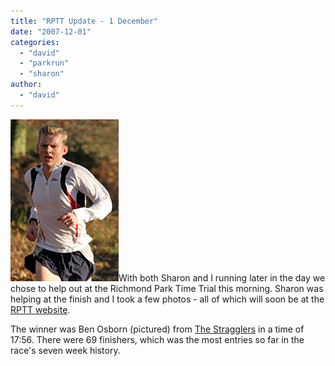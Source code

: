 ```yaml
---
title: "RPTT Update - 1 December"
date: "2007-12-01"
categories: 
  - "david"
  - "parkrun"
  - "sharon"
author:
  - "david"
---
```


![20071201-rptt-ben_osborn.jpg](/images/2007/20071201-rptt-ben_osborn.jpg)With both Sharon and I running later in the day we chose to help out at the Richmond Park Time Trial this morning. Sharon was helping at the finish and I took a few photos - all of which will soon be at the [RPTT website](http://richmond.parkrun.com).

The winner was Ben Osborn (pictured) from [The Stragglers](http://www.stragglers.org) in a time of 17:56. There were 69 finishers, which was the most entries so far in the race's seven week history.
